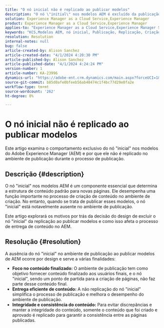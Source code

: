 ```yaml
---
title: "O nó inicial não é replicado ao publicar modelos"
description: "O nó \"initial\" nos modelos AEM é excluído da publicação durante o processo de replicação."
solution: Experience Manager as a Cloud Service,Experience Manager
product: Experience Manager as a Cloud Service,Experience Manager
applies-to: "Experience Manager as a Cloud Service,Experience Manager Sites,Experience Manager 6.5"
keywords: "KCS,Modelos AEM, nó inicial, Publicação, Replicação, Criação de conteúdo, Ambiente de publicação, Criação de página"
resolution: Resolution
internal-notes: null
bug: false
article-created-by: Alison Sanchez
article-created-date: "4/1/2024 4:20:30 PM"
article-published-by: Alison Sanchez
article-published-date: "4/1/2024 4:24:24 PM"
version-number: 1
article-number: KA-23996
dynamics-url: "https://adobe-ent.crm.dynamics.com/main.aspx?forceUCI=1&pagetype=entityrecord&etn=knowledgearticle&id=deeab5bc-43f0-ee11-904c-6045bd0065f9"
source-git-commit: b85d0afe0bfeeb56ab48474c1f4bc77d29e0fa2e
workflow-type: tm+mt
source-wordcount: '262'
ht-degree: 0%

---
```


# O nó inicial não é replicado ao publicar modelos


Este artigo examina o comportamento exclusivo do nó &quot;inicial&quot; nos modelos do Adobe Experience Manager (AEM) e por que ele não é replicado no ambiente de publicação durante o processo de publicação.

## Descrição {#description}


O nó &quot;inicial&quot; nos modelos AEM é um componente essencial que determina a estrutura de conteúdo padrão para novas páginas. Ele desempenha uma função importante no processo de criação de conteúdo no ambiente de criação. No entanto, quando se trata de publicar esses modelos, o nó &quot;inicial&quot; está notavelmente ausente no ambiente de publicação.

Este artigo explorará os motivos por trás da decisão do design de excluir o nó &quot;inicial&quot; da replicação ao publicar modelos e como isso afeta o processo de entrega de conteúdo no AEM.


## Resolução {#resolution}


A ausência do nó &quot;inicial&quot; no ambiente de publicação ao publicar modelos de AEM ocorre por design e serve a várias finalidades:

- <b>Foco no conteúdo finalizado:</b> O ambiente de publicação tem como objetivo fornecer conteúdo finalizado aos usuários finais, e o nó &quot;inicial&quot;, sendo um ponto de partida para a criação de páginas, não faz parte desse conteúdo final.
- <b>Entrega eficiente de conteúdo:</b> A não replicação do nó &quot;inicial&quot; simplifica o processo de publicação e melhora o desempenho do ambiente de publicação.
- <b>Integridade e consistência do conteúdo:</b> Para evitar discrepâncias e manter a integridade do conteúdo, somente o conteúdo que foi criado e aprovado é replicado para garantir a consistência entre as páginas publicadas.

